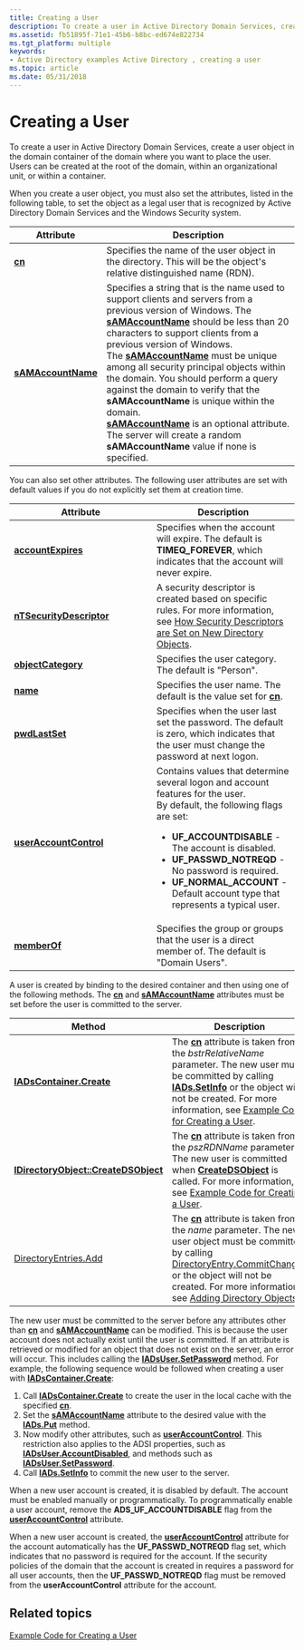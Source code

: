 ```yaml
---
title: Creating a User
description: To create a user in Active Directory Domain Services, create a user object in the domain container of the domain where you want to place the user.
ms.assetid: fb51895f-71e1-45b6-b8bc-ed674e822734
ms.tgt_platform: multiple
keywords:
- Active Directory examples Active Directory , creating a user
ms.topic: article
ms.date: 05/31/2018
---
```


# Creating a User

To create a user in Active Directory Domain Services, create a user object in the domain container of the domain where you want to place the user. Users can be created at the root of the domain, within an organizational unit, or within a container.

When you create a user object, you must also set the attributes, listed in the following table, to set the object as a legal user that is recognized by Active Directory Domain Services and the Windows Security system.



| Attribute                                       | Description                                                                                                                                                                                                                                                                                                                                                                                                                                                                                                                                                                                                                                                                                    |
|-------------------------------------------------|------------------------------------------------------------------------------------------------------------------------------------------------------------------------------------------------------------------------------------------------------------------------------------------------------------------------------------------------------------------------------------------------------------------------------------------------------------------------------------------------------------------------------------------------------------------------------------------------------------------------------------------------------------------------------------------------|
| [**cn**](/windows/desktop/ADSchema/a-cn)                         | Specifies the name of the user object in the directory. This will be the object's relative distinguished name (RDN).<br/>                                                                                                                                                                                                                                                                                                                                                                                                                                                                                                                                                                |
| [**sAMAccountName**](/windows/desktop/ADSchema/a-samaccountname) | Specifies a string that is the name used to support clients and servers from a previous version of Windows. The [**sAMAccountName**](/windows/desktop/ADSchema/a-samaccountname) should be less than 20 characters to support clients from a previous version of Windows.<br/> The [**sAMAccountName**](/windows/desktop/ADSchema/a-samaccountname) must be unique among all security principal objects within the domain. You should perform a query against the domain to verify that the **sAMAccountName** is unique within the domain.<br/> [**sAMAccountName**](/windows/desktop/ADSchema/a-samaccountname) is an optional attribute. The server will create a random **sAMAccountName** value if none is specified.<br/> |



 

You can also set other attributes. The following user attributes are set with default values if you do not explicitly set them at creation time.



<table>
<colgroup>
<col style="width: 50%" />
<col style="width: 50%" />
</colgroup>
<thead>
<tr class="header">
<th>Attribute</th>
<th>Description</th>
</tr>
</thead>
<tbody>
<tr class="odd">
<td><a href="https://docs.microsoft.com/windows/desktop/ADSchema/a-accountexpires"><strong>accountExpires</strong></a></td>
<td>Specifies when the account will expire. The default is <strong>TIMEQ_FOREVER</strong>, which indicates that the account will never expire.<br/></td>
</tr>
<tr class="even">
<td><a href="/windows/desktop/ADSchema/a-ntsecuritydescriptor"><strong>nTSecurityDescriptor</strong></a></td>
<td>A security descriptor is created based on specific rules. For more information, see <a href="how-security-descriptors-are-set-on-new-directory-objects.md">How Security Descriptors are Set on New Directory Objects</a>.<br/></td>
</tr>
<tr class="odd">
<td><a href="https://docs.microsoft.com/windows/desktop/ADSchema/a-objectcategory"><strong>objectCategory</strong></a></td>
<td>Specifies the user category. The default is &quot;Person&quot;.<br/></td>
</tr>
<tr class="even">
<td><a href="https://docs.microsoft.com/windows/desktop/ADSchema/a-name"><strong>name</strong></a></td>
<td>Specifies the user name. The default is the value set for <a href="https://docs.microsoft.com/windows/desktop/ADSchema/a-cn"><strong>cn</strong></a>.<br/></td>
</tr>
<tr class="odd">
<td><a href="https://docs.microsoft.com/windows/desktop/ADSchema/a-pwdlastset"><strong>pwdLastSet</strong></a></td>
<td>Specifies when the user last set the password. The default is zero, which indicates that the user must change the password at next logon.<br/></td>
</tr>
<tr class="even">
<td><a href="https://docs.microsoft.com/windows/desktop/ADSchema/a-useraccountcontrol"><strong>userAccountControl</strong></a></td>
<td>Contains values that determine several logon and account features for the user.<br/> By default, the following flags are set:<br/>
<ul>
<li><strong>UF_ACCOUNTDISABLE</strong> - The account is disabled.</li>
<li><strong>UF_PASSWD_NOTREQD</strong> - No password is required.</li>
<li><strong>UF_NORMAL_ACCOUNT</strong> - Default account type that represents a typical user.</li>
</ul></td>
</tr>
<tr class="odd">
<td><a href="https://docs.microsoft.com/windows/desktop/ADSchema/a-memberof"><strong>memberOf</strong></a></td>
<td>Specifies the group or groups that the user is a direct member of. The default is &quot;Domain Users&quot;.<br/></td>
</tr>
</tbody>
</table>



 

A user is created by binding to the desired container and then using one of the following methods. The [**cn**](/windows/desktop/ADSchema/a-cn) and [**sAMAccountName**](/windows/desktop/ADSchema/a-samaccountname) attributes must be set before the user is committed to the server.



| Method                                                                       | Description                                                                                                                                                                                                                                                                                                                                                                                                        |
|------------------------------------------------------------------------------|--------------------------------------------------------------------------------------------------------------------------------------------------------------------------------------------------------------------------------------------------------------------------------------------------------------------------------------------------------------------------------------------------------------------|
| [**IADsContainer.Create**](/windows/desktop/api/iads/nf-iads-iadscontainer-create)                        | The [**cn**](/windows/desktop/ADSchema/a-cn) attribute is taken from the *bstrRelativeName* parameter. The new user must be committed by calling [**IADs.SetInfo**](/windows/desktop/api/iads/nf-iads-iads-setinfo) or the object will not be created. For more information, see [Example Code for Creating a User](example-code-for-creating-a-user.md).<br/>                                                                                            |
| [**IDirectoryObject::CreateDSObject**](/windows/desktop/api/iads/nf-iads-idirectoryobject-createdsobject) | The [**cn**](/windows/desktop/ADSchema/a-cn) attribute is taken from the *pszRDNName* parameter. The new user is committed when [**CreateDSObject**](/windows/desktop/api/iads/nf-iads-idirectoryobject-createdsobject) is called. For more information, see [Example Code for Creating a User](example-code-for-creating-a-user.md).<br/>                                                                                                                |
| [DirectoryEntries.Add](/dotnet/api/system.directoryservices.directoryentries.add?view=dotnet-plat-ext-3.1)       | The [**cn**](/windows/desktop/ADSchema/a-cn) attribute is taken from the *name* parameter. The new user object must be committed by calling [DirectoryEntry.CommitChanges](/dotnet/api/system.directoryservices.directoryentry.commitchanges#System_DirectoryServices_DirectoryEntry_CommitChanges) or the object will not be created. For more information, see [Adding Directory Objects](/previous-versions/ms180851(v=vs.90)).<br/> |



 

The new user must be committed to the server before any attributes other than [**cn**](/windows/desktop/ADSchema/a-cn) and [**sAMAccountName**](/windows/desktop/ADSchema/a-samaccountname) can be modified. This is because the user account does not actually exist until the user is committed. If an attribute is retrieved or modified for an object that does not exist on the server, an error will occur. This includes calling the [**IADsUser.SetPassword**](/windows/desktop/api/iads/nf-iads-iadsuser-setpassword) method. For example, the following sequence would be followed when creating a user with [**IADsContainer.Create**](/windows/desktop/api/iads/nf-iads-iadscontainer-create):

1.  Call [**IADsContainer.Create**](/windows/desktop/api/iads/nf-iads-iadscontainer-create) to create the user in the local cache with the specified [**cn**](/windows/desktop/ADSchema/a-cn).
2.  Set the [**sAMAccountName**](/windows/desktop/ADSchema/a-samaccountname) attribute to the desired value with the [**IADs.Put**](/windows/desktop/api/iads/nf-iads-iads-put) method.
3.  Now modify other attributes, such as [**userAccountControl**](/windows/desktop/ADSchema/a-useraccountcontrol). This restriction also applies to the ADSI properties, such as [**IADsUser.AccountDisabled**](/windows/desktop/ADSI/iadsuser-property-methods), and methods such as [**IADsUser.SetPassword**](/windows/desktop/api/iads/nf-iads-iadsuser-setpassword).
4.  Call [**IADs.SetInfo**](/windows/desktop/api/iads/nf-iads-iads-setinfo) to commit the new user to the server.

When a new user account is created, it is disabled by default. The account must be enabled manually or programmatically. To programmatically enable a user account, remove the **ADS\_UF\_ACCOUNTDISABLE** flag from the [**userAccountControl**](/windows/desktop/ADSchema/a-useraccountcontrol) attribute.

When a new user account is created, the [**userAccountControl**](/windows/desktop/ADSchema/a-useraccountcontrol) attribute for the account automatically has the **UF\_PASSWD\_NOTREQD** flag set, which indicates that no password is required for the account. If the security policies of the domain that the account is created in requires a password for all user accounts, then the **UF\_PASSWD\_NOTREQD** flag must be removed from the **userAccountControl** attribute for the account.

## Related topics

<dl> <dt>

[Example Code for Creating a User](example-code-for-creating-a-user.md)
</dt> </dl>

